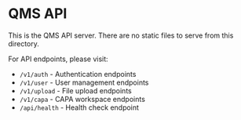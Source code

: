 # QMS API

This is the QMS API server. There are no static files to serve from this directory.

For API endpoints, please visit:
- `/v1/auth` - Authentication endpoints
- `/v1/user` - User management endpoints  
- `/v1/upload` - File upload endpoints
- `/v1/capa` - CAPA workspace endpoints
- `/api/health` - Health check endpoint




        